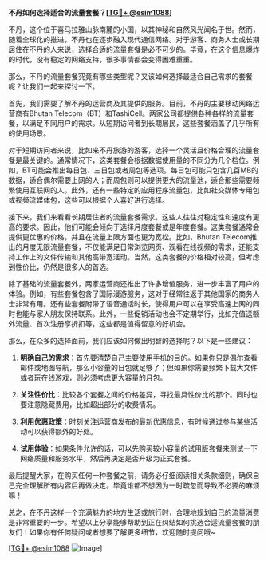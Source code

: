 **不丹如何选择适合的流量套餐？[[TG💪+ @esim1088](https://t.me/s/esim1088)]**

不丹，这个位于喜马拉雅山脉南麓的小国，以其神秘和自然风光闻名于世。然而，随着全球化的推进，不丹也在逐步融入现代通信网络。对于游客、商务人士或长期居住在不丹的人来说，选择合适的流量套餐是必不可少的。毕竟，在这个信息爆炸的时代，没有稳定的网络支持，很多事情都会变得困难重重。

那么，不丹的流量套餐究竟有哪些类型呢？又该如何选择最适合自己需求的套餐呢？让我们一起来探讨一下。

首先，我们需要了解不丹的运营商及其提供的服务。目前，不丹的主要移动网络运营商有Bhutan Telecom（BT）和TashiCell。两家公司都提供各种各样的流量套餐，以满足不同用户的需求。从短期访问者到长期居民，这些套餐涵盖了几乎所有的使用场景。

对于短期访问者来说，比如来不丹旅游的游客，选择一个灵活且价格合理的流量套餐是最关键的。通常情况下，这类套餐会根据数据使用量的不同分为几个档位。例如，BT可能会推出每日包、三日包或者周包等选项。每日包可能只包含几百MB的数据，适合偶尔需要上网的人；而周包则可以提供更大的流量池，适合那些需要频繁使用互联网的人。此外，还有一些特定的应用程序流量包，比如社交媒体专用包或视频流媒体包，这些可以根据个人喜好进行选择。

接下来，我们来看看长期居住者的流量套餐需求。这些人往往对稳定性和速度有更高的要求。因此，他们可能会倾向于选择月度套餐或是年度套餐。这类套餐通常会提供更优惠的价格，并且在流量上限方面也更为宽松。比如，Bhutan Telecom推出的月度无限流量套餐，不仅能满足日常浏览网页、观看在线视频的需求，还能支持工作上的文件传输和其他高带宽活动。当然，这类套餐的价格相对较高，但考虑到性价比，仍然是很多人的首选。

除了基础的流量套餐外，两家运营商还推出了许多增值服务，进一步丰富了用户的体验。例如，有些套餐包含了国际漫游服务，这对于经常往返于其他国家的商务人士非常有用。还有些套餐附带了语音通话时长，使得用户可以在享受高速上网的同时也能与家人朋友保持联系。此外，一些促销活动也会不定期举行，比如充值送额外流量、首次注册享折扣等，这些都是值得留意的好机会。

那么，在众多的选择面前，我们应该如何做出明智的选择呢？以下是一些建议：

1. **明确自己的需求**：首先要清楚自己主要使用手机的目的。如果你只是偶尔查看邮件或地图导航，那么小容量的日包就足够了；但如果你需要频繁下载大文件或者玩在线游戏，则必须考虑更大容量的月包。

2. **关注性价比**：比较各个套餐之间的价格差异，寻找最具性价比的那个。同时也要注意隐藏费用，比如超出部分的收费情况。

3. **利用优惠政策**：时刻关注运营商发布的最新优惠信息，有时候通过参与某些活动可以获得额外的好处。

4. **试用体验**：如果条件允许的话，可以先购买较小容量的试用版套餐来测试一下网络质量和服务水平，然后再决定是否升级为正式套餐。

最后提醒大家，在购买任何一种套餐之前，请务必仔细阅读相关条款细则，确保自己完全理解所有内容后再做决定。毕竟谁都不想因为一时疏忽而导致不必要的麻烦嘛！

总之，在不丹这样一个充满魅力的地方生活或旅行时，合理地规划自己的流量消费是非常重要的一步。希望以上分享能够帮助到正在纠结如何挑选合适流量套餐的朋友们！如果你有任何疑问或者想要了解更多细节，欢迎随时提问哦~

[[TG💪+ @esim1088](https://t.me/s/esim1088) ![Image](https://i.postimg.cc/4NQfJmqS/Snipaste-2025-05-13-00-14-12.png)]